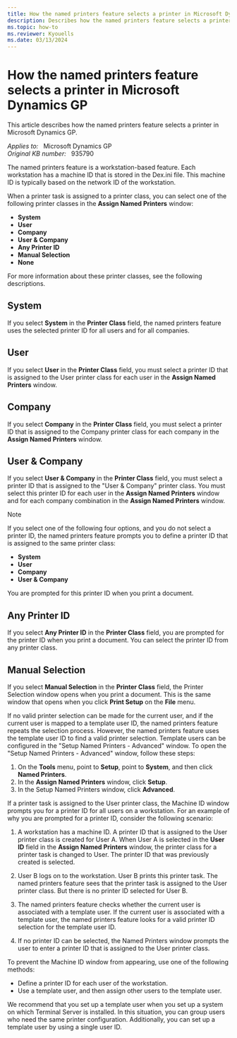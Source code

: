 ```yaml
---
title: How the named printers feature selects a printer in Microsoft Dynamics GP
description: Describes how the named printers feature selects a printer in Microsoft Dynamics GP. The named printers feature is a workstation-based feature.
ms.topic: how-to
ms.reviewer: Kyouells
ms.date: 03/13/2024
---
```

# How the named printers feature selects a printer in Microsoft Dynamics GP

This article describes how the named printers feature selects a printer in Microsoft Dynamics GP.

_Applies to:_ &nbsp; Microsoft Dynamics GP  
_Original KB number:_ &nbsp; 935790

The named printers feature is a workstation-based feature. Each workstation has a machine ID that is stored in the Dex.ini file. This machine ID is typically based on the network ID of the workstation.

When a printer task is assigned to a printer class, you can select one of the following printer classes in the **Assign Named Printers** window:

- **System**
- **User**
- **Company**
- **User & Company**
- **Any Printer ID**
- **Manual Selection**
- **None**  

For more information about these printer classes, see the following descriptions.

## System

If you select **System** in the **Printer Class** field, the named printers feature uses the selected printer ID for all users and for all companies.

## User

If you select **User** in the **Printer Class** field, you must select a printer ID that is assigned to the User printer class for each user in the **Assign Named Printers** window.

## Company

If you select **Company** in the **Printer Class** field, you must select a printer ID that is assigned to the Company printer class for each company in the **Assign Named Printers** window.

## User & Company

If you select **User & Company** in the **Printer Class** field, you must select a printer ID that is assigned to the "User & Company" printer class. You must select this printer ID for each user in the **Assign Named Printers** window and for each company combination in the **Assign Named Printers** window.

> [!NOTE]
> If you select one of the following four options, and you do not select a printer ID, the named printers feature prompts you to define a printer ID that is assigned to the same printer class:
>
> - **System**  
> - **User**  
> - **Company**  
> - **User & Company**

You are prompted for this printer ID when you print a document.

## Any Printer ID

If you select **Any Printer ID** in the **Printer Class** field, you are prompted for the printer ID when you print a document. You can select the printer ID from any printer class.

## Manual Selection

If you select **Manual Selection** in the **Printer Class** field, the Printer Selection window opens when you print a document. This is the same window that opens when you click **Print Setup** on the **File** menu.

If no valid printer selection can be made for the current user, and if the current user is mapped to a template user ID, the named printers feature repeats the selection process. However, the named printers feature uses the template user ID to find a valid printer selection. Template users can be configured in the "Setup Named Printers - Advanced" window. To open the "Setup Named Printers - Advanced" window, follow these steps:

1. On the **Tools** menu, point to **Setup**, point to **System**, and then click **Named Printers**.
2. In the **Assign Named Printers** window, click **Setup**.
3. In the Setup Named Printers window, click **Advanced**.

If a printer task is assigned to the User printer class, the Machine ID window prompts you for a printer ID for all users on a workstation. For an example of why you are prompted for a printer ID, consider the following scenario:

1. A workstation has a machine ID. A printer ID that is assigned to the User printer class is created for User A. When User A is selected in the **User ID** field in the **Assign Named Printers** window, the printer class for a printer task is changed to User. The printer ID that was previously created is selected.

2. User B logs on to the workstation. User B prints this printer task. The named printers feature sees that the printer task is assigned to the User printer class. But there is no printer ID selected for User B.

3. The named printers feature checks whether the current user is associated with a template user. If the current user is associated with a template user, the named printers feature looks for a valid printer ID selection for the template user ID.

4. If no printer ID can be selected, the Named Printers window prompts the user to enter a printer ID that is assigned to the User printer class.

To prevent the Machine ID window from appearing, use one of the following methods:

- Define a printer ID for each user of the workstation.
- Use a template user, and then assign other users to the template user.

We recommend that you set up a template user when you set up a system on which Terminal Server is installed. In this situation, you can group users who need the same printer configuration. Additionally, you can set up a template user by using a single user ID.

